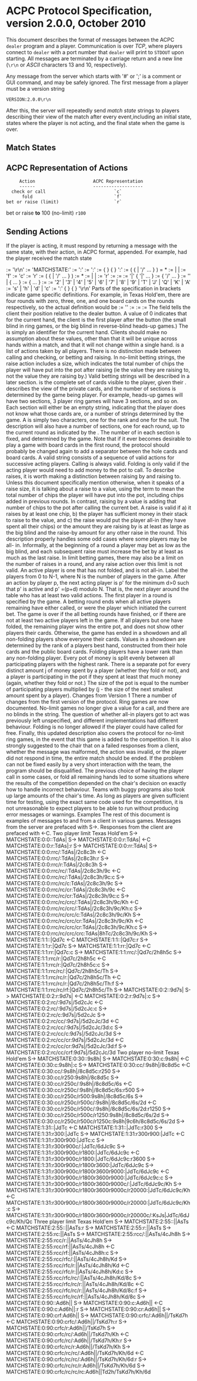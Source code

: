 ACPC Protocol Specification, version 2.0.0, October 2010
=======================================

This document describes the format of messages between the ACPC `dealer` program and a player. Communication is over *TCP*, where players connect to `dealer` with a port number that `dealer` will print to `STDOUT` upon starting. All messages are terminated by a 
carriage return and a new line (`\r\n` or *ASCII* characters 13 and 10, respectively). 
<!-- @todo Does the dealer still ever send comments or GUI commands?/do we still want users to be aware of this? Why would we waste the bandwidth to send players comments? -->
Any message from the server which starts with '#' or ';' is a comment or GUI command, and may be safely ignored.
The first message from a player must be a version string
    
    VERSION:2.0.0\r\n

After this, the server will repeatedly send *match state* strings to players describing their view of the match after every event,including an initial state, states where the player is not acting, and the final state when the game is over.

Match States
--------------
<!-- @todo -->

ACPC Representation of Actions
---------------------------------

         Action                      ACPC Representation
         ------                      -------------------
      check or call                          `c`
          fold                               `f`
    bet or raise (limit)                     `r`
bet or raise **to** 100 (no-limit)          `r100` 

Sending Actions
-----------------
If the player is acting, it must respond by returning a message with the same state, with their action, in ACPC format, appended. For example, had the player received the match state <!-- @todo -->


<serverMessage> := <matchState> '\r\n'
<matchState> := 'MATCHSTATE:' <position> <handNumber> <betting> <cards>
<position> := <unsigned integer> ':'
<handNumber>:= <unsigned integer> ':'
<betting> := { <limitBetting> } { <nolimitBetting> } ':'
<limitBetting> := ( <round1LimitBetting>
{ | <round1LimitBetting> '/' <round2LimitBetting> … } )
<roundXLimitBetting> = <limitAction>*
<limitAction> := <fold> | <call> | <limitRaise>
<fold> := 'f'
<call> := 'c'
<limitRaise> := 'r'
<nolimitBetting> := ( <round1NolimitBetting>
 { | <round1NolimitBetting> '/' <round2NolimitBetting> … } )
<roundXNolimitBetting> := <noLimitAction>*
<noLimitAction> := <fold> | <call> | <nolimitRaise>
<nolmitRaise> := 'r' <nolimitRaiseSize>
<nolimitRaiseSize> := <unsigned integer>
<cards> := <holeCards> <boardCards>
<holeCards> := <player1Cards> '|' <player2Cards> { '|' <player3Cards> … }
<boardCards> := <round1BoardCards> { '/' <round2BoardCards> … }
<playerXCards> := '' | <card> { <card> … }
<roundXBoardCards> := { <card> … }
<card> := <rank> <suit>
<rank> := '2' | '3' | '4' | '5' | '6' | '7' | '8' | '9' | 'T' | 'J' | 'Q' | 'K' | 'A'
<suit> := 's' | 'h' | 'd' | 'c'
<clientResponse> := <matchState> ':'  { <limitAction> } { <noLimitAction> } '\r\n'
Parts of the specification in brackets indicate game specific definitions.  For example, in Texas 
Hold'em, there are four rounds with zero, three, one, and one board cards on the rounds respectively, so 
the actual definition would be
<round1BoardCards> := ''
<round2BoardCards> := <card> <card> <card>
<round3BoardCards> := <card>
<round4BoardCards> := <card>
The <position> field tells the client their position relative to the dealer button.  A value of 0 indicates 
that for the current hand, the client is the first player after the button (the small blind in ring games, or 
the big blind in reverse-blind heads-up games.)
The <handNumber> is simply an identifier for the current hand.  Clients should make no assumption 
about these values, other than that it will be unique across hands within a match, and that it will not 
change within a single hand.
<betting> is a list of actions taken by all players.  There is no distinction made between calling and 
checking, or betting and raising.  In no-limit betting strings, the raise action includes a size, which 
indicates the total number of chips the player will have put into the pot after raising (ie the value they 
are raising to, not the value they are raising by.)  Valid betting strings will be described in a later 
section.
<cards> is the complete set of cards visible to the player, given their <position>.  <holecards> 
describes the view of the private cards, and the number of <playerCards> sections is determined by the 
game being player.  For example, heads-up games will have two sections, 3 player ring games will have 
3 sections, and so on.  Each <playerCard> section will either be an empty string, indicating that the 
player does not know what those cards are, or a number of <card> strings determined by the game.  A 
<card> is simply two characters, one for the rank and one for the suit.  The <boardCards> description 
will also have a number of sections, one for each round, up to the current round as indicated by the 
<betting>.  The number of <cards> in each section is fixed, and determined by the game.  Note that if it 
ever becomes desirable to play a game with board cards in the first round, the protocol should probably 
be changed again to add a separator between the hole cards and board cards.
A valid <betting> string consists of a sequence of valid actions for successive acting players.  Calling is 
always valid.  Folding is only valid if the acting player would need to add money to the pot to call.  To 
describe raises, it is worth making a distinction between raising by and raising to.  Unless this 
document specifically mention otherwise, when it speaks of a raise size, it is talking about a raise to a 
value, using the term to mean the total number of chips the player will have put into the pot, including 
chips added in previous rounds.  In contrast, raising by a value is adding that number of chips to the pot 
after calling the current bet.
A raise is valid if a) it raises by at least one chip, b) the player has sufficient money in their stack to 
raise to the value, and c) the raise would put the player all-in (they have spent all their chips) or the 
amount they are raising by is at least as large as the big blind and the raise-by amount for any other 
raise in the round.  This description properly handles some odd cases where some players may be all-
in.  Informally, at the beginning of a round a player may bet as low as the big blind, and each 
subsequent raise must increase the bet by at least as much as the last raise.  In limit betting games, there 
may also be a limit on the number of raises in a round, and any raise action over this limit is not valid.
An active player is one that has not folded, and is not all-in.  Label the players from 0 to N-1, where N 
is the number of players in the game.  After an action by player p, the next acting player is p' for the 
minimum d>0 such that p' is active and p' =(p+d) modulo N.  That is, the next player around the table 
who has at least two valid actions.  The first player in a round is specified by the game.
A betting round ends when all active players remaining have either called, or were the player which 
initiated the current bet.  The game is over if the all betting rounds have finished, or if there are not at 
least two active players left in the game.  If all players but one have folded, the remaining player wins 
the entire pot, and does not show other players their cards.  Otherwise, the game has ended in a 
showdown and all non-folding players show everyone their cards.
Values in a showdown are determined by the rank of a players best hand, constructed from their hole 
cards and the public board cards.  Folding players have a lower rank than any non-folding player. 
Every pot of money is split evenly between all participating players with the highest rank.  There is a 
separate pot for every distinct amount j of money spent by a player (whether they fold or not), and a 
player is participating in the pot if they spent at least that much money (again, whether they fold or 
not.)  The size of the pot is equal to the number of participating players multiplied by (j - the size of the 
next smallest amount spent by a player).
Changes from Version 1
There a number of changes from the first version of the protocol.  Ring games are now documented. 
No-limit games no longer give a value for a call, and there are no blinds in the string.  The question of 
whether all-in players got to act was previously left unspecified, and different implementations had 
different behaviour.  Folding is no longer allowed if the player could have called for free.  Finally, this 
updated description also covers the protocol for no-limit ring games, in the event that this game is 
added to the competition.
It is also strongly suggested to the chair that on a failed responses from a client, whether the message 
was malformed, the action was invalid, or the player did not respond in time, the entire match should 
be ended.  If the problem can not be fixed easily by a very short interaction with the team, the program 
should be disqualified.  The previous choice of having the player call in some cases, or fold all 
remaining hands led to some situations where the results of the competition depended on the chair's 
decision on exactly how to handle incorrect behaviour.  Teams with buggy programs also took up large 
amounts of the chair's time.  As long as players are given sufficient time for testing, using the exact 
same code used for the competition, it is not unreasonable to expect players to be able to run without 
producing error messages or warnings.
Examples
The rest of this document is examples of messages to and from a client in various games.  Messages 
from the server are prefaced with S->.  Responses from the client are prefaced with <-C.
Two player limit Texas Hold'em
S-> MATCHSTATE:0:0::TdAs| 
S-> MATCHSTATE:0:0:r:TdAs| 
<-C MATCHSTATE:0:0:r:TdAs|:r 
S-> MATCHSTATE:0:0:rr:TdAs| 
S-> MATCHSTATE:0:0:rrc/:TdAs|/2c8c3h 
<-C MATCHSTATE:0:0:rrc/:TdAs|/2c8c3h:r 
S-> MATCHSTATE:0:0:rrc/r:TdAs|/2c8c3h 
S-> MATCHSTATE:0:0:rrc/rc/:TdAs|/2c8c3h/9c 
<-C MATCHSTATE:0:0:rrc/rc/:TdAs|/2c8c3h/9c:c 
S-> MATCHSTATE:0:0:rrc/rc/c:TdAs|/2c8c3h/9c 
S-> MATCHSTATE:0:0:rrc/rc/cr:TdAs|/2c8c3h/9c 
<-C MATCHSTATE:0:0:rrc/rc/cr:TdAs|/2c8c3h/9c:c 
S-> MATCHSTATE:0:0:rrc/rc/crc/:TdAs|/2c8c3h/9c/Kh 
<-C MATCHSTATE:0:0:rrc/rc/crc/:TdAs|/2c8c3h/9c/Kh:c 
S-> MATCHSTATE:0:0:rrc/rc/crc/c:TdAs|/2c8c3h/9c/Kh 
S-> MATCHSTATE:0:0:rrc/rc/crc/cr:TdAs|/2c8c3h/9c/Kh 
<-C MATCHSTATE:0:0:rrc/rc/crc/cr:TdAs|/2c8c3h/9c/Kh:c 
S-> MATCHSTATE:0:0:rrc/rc/crc/crc:TdAs|8hTc/2c8c3h/9c/Kh 
S-> MATCHSTATE:1:1::|Qd7c 
<-C MATCHSTATE:1:1::|Qd7c:r 
S-> MATCHSTATE:1:1:r:|Qd7c 
S-> MATCHSTATE:1:1:rr:|Qd7c 
<-C MATCHSTATE:1:1:rr:|Qd7c:c 
S-> MATCHSTATE:1:1:rrc/:|Qd7c/2h8h5c 
S-> MATCHSTATE:1:1:rrc/r:|Qd7c/2h8h5c 
<-C MATCHSTATE:1:1:rrc/r:|Qd7c/2h8h5c:c 
S-> MATCHSTATE:1:1:rrc/rc/:|Qd7c/2h8h5c/Th 
S-> MATCHSTATE:1:1:rrc/rc/r:|Qd7c/2h8h5c/Th 
<-C MATCHSTATE:1:1:rrc/rc/r:|Qd7c/2h8h5c/Th:f 
S-> MATCHSTATE:1:1:rrc/rc/rf:|Qd7c/2h8h5c/Th 
S-> MATCHSTATE:0:2::9d7s| 
S-> MATCHSTATE:0:2:r:9d7s| 
<-C MATCHSTATE:0:2:r:9d7s|:c 
S-> MATCHSTATE:0:2:rc/:9d7s|/5d2cJc 
<-C MATCHSTATE:0:2:rc/:9d7s|/5d2cJc:c 
S-> MATCHSTATE:0:2:rc/c:9d7s|/5d2cJc 
S-> MATCHSTATE:0:2:rc/cc/:9d7s|/5d2cJc/3d 
<-C MATCHSTATE:0:2:rc/cc/:9d7s|/5d2cJc/3d:c 
S-> MATCHSTATE:0:2:rc/cc/c:9d7s|/5d2cJc/3d 
S-> MATCHSTATE:0:2:rc/cc/cr:9d7s|/5d2cJc/3d 
<-C MATCHSTATE:0:2:rc/cc/cr:9d7s|/5d2cJc/3d:f 
S-> MATCHSTATE:0:2:rc/cc/crf:9d7s|/5d2cJc/3d 
Two player no-limit Texas Hold'em
S-> MATCHSTATE:0:30::9s8h| 
S-> MATCHSTATE:0:30:c:9s8h| 
<-C MATCHSTATE:0:30:c:9s8h|:c 
S-> MATCHSTATE:0:30:cc/:9s8h|/8c8d5c 
<-C MATCHSTATE:0:30:cc/:9s8h|/8c8d5c:r250 
S-> MATCHSTATE:0:30:cc/r250:9s8h|/8c8d5c 
S-> MATCHSTATE:0:30:cc/r250c/:9s8h|/8c8d5c/6s 
<-C MATCHSTATE:0:30:cc/r250c/:9s8h|/8c8d5c/6s:r500 
S-> MATCHSTATE:0:30:cc/r250c/r500:9s8h|/8c8d5c/6s 
S-> MATCHSTATE:0:30:cc/r250c/r500c/:9s8h|/8c8d5c/6s/2d 
<-C MATCHSTATE:0:30:cc/r250c/r500c/:9s8h|/8c8d5c/6s/2d:r1250 
S-> MATCHSTATE:0:30:cc/r250c/r500c/r1250:9s8h|/8c8d5c/6s/2d 
S-> MATCHSTATE:0:30:cc/r250c/r500c/r1250c:9s8h|9c6h/8c8d5c/6s/2d 
S-> MATCHSTATE:1:31::|JdTc 
<-C MATCHSTATE:1:31::|JdTc:r300 
S-> MATCHSTATE:1:31:r300:|JdTc 
S-> MATCHSTATE:1:31:r300r900:|JdTc 
<-C MATCHSTATE:1:31:r300r900:|JdTc:c 
S-> MATCHSTATE:1:31:r300r900c/:|JdTc/6dJc9c 
S-> MATCHSTATE:1:31:r300r900c/r1800:|JdTc/6dJc9c 
<-C MATCHSTATE:1:31:r300r900c/r1800:|JdTc/6dJc9c:r3600 
S-> MATCHSTATE:1:31:r300r900c/r1800r3600:|JdTc/6dJc9c 
S-> MATCHSTATE:1:31:r300r900c/r1800r3600r9000:|JdTc/6dJc9c 
<-C MATCHSTATE:1:31:r300r900c/r1800r3600r9000:|JdTc/6dJc9c:c 
S-> MATCHSTATE:1:31:r300r900c/r1800r3600r9000c/:|JdTc/6dJc9c/Kh 
S-> MATCHSTATE:1:31:r300r900c/r1800r3600r9000c/r20000:|JdTc/6dJc9c/Kh 
<-C MATCHSTATE:1:31:r300r900c/r1800r3600r9000c/r20000:|JdTc/6dJc9c/Kh:c 
S-> MATCHSTATE:1:31:r300r900c/r1800r3600r9000c/r20000c/:KsJs|JdTc/6dJc9c/Kh/Qc 
Three player limit Texas Hold'em
S-> MATCHSTATE:2:55::||AsTs 
<-C MATCHSTATE:2:55::||AsTs:r 
S-> MATCHSTATE:2:55:r:||AsTs 
S-> MATCHSTATE:2:55:rc:||AsTs 
S-> MATCHSTATE:2:55:rcc/:||AsTs/4cJh8h 
S-> MATCHSTATE:2:55:rcc/r:||AsTs/4cJh8h 
S-> MATCHSTATE:2:55:rcc/rf:||AsTs/4cJh8h 
<-C MATCHSTATE:2:55:rcc/rf:||AsTs/4cJh8h:c 
S-> MATCHSTATE:2:55:rcc/rfc/:||AsTs/4cJh8h/Kd 
S-> MATCHSTATE:2:55:rcc/rfc/r:||AsTs/4cJh8h/Kd 
<-C MATCHSTATE:2:55:rcc/rfc/r:||AsTs/4cJh8h/Kd:c 
S-> MATCHSTATE:2:55:rcc/rfc/rc/:||AsTs/4cJh8h/Kd/8c 
S-> MATCHSTATE:2:55:rcc/rfc/rc/r:||AsTs/4cJh8h/Kd/8c 
<-C MATCHSTATE:2:55:rcc/rfc/rc/r:||AsTs/4cJh8h/Kd/8c:f 
S-> MATCHSTATE:2:55:rcc/rfc/rc/rf:||AsTs/4cJh8h/Kd/8c 
S-> MATCHSTATE:0:90::Ad6h|| 
S-> MATCHSTATE:0:90:c:Ad6h|| 
<-C MATCHSTATE:0:90:c:Ad6h||:r 
S-> MATCHSTATE:0:90:cr:Ad6h|| 
S-> MATCHSTATE:0:90:crf:Ad6h|| 
S-> MATCHSTATE:0:90:crfc/:Ad6h||/TsKd7h 
<-C MATCHSTATE:0:90:crfc/:Ad6h||/TsKd7h:r 
S-> MATCHSTATE:0:90:crfc/r:Ad6h||/TsKd7h 
S-> MATCHSTATE:0:90:crfc/rc/:Ad6h||/TsKd7h/Kh 
<-C MATCHSTATE:0:90:crfc/rc/:Ad6h||/TsKd7h/Kh:r 
S-> MATCHSTATE:0:90:crfc/rc/r:Ad6h||/TsKd7h/Kh 
S-> MATCHSTATE:0:90:crfc/rc/rc/:Ad6h||/TsKd7h/Kh/6d 
<-C MATCHSTATE:0:90:crfc/rc/rc/:Ad6h||/TsKd7h/Kh/6d:r 
S-> MATCHSTATE:0:90:crfc/rc/rc/r:Ad6h||/TsKd7h/Kh/6d 
S-> MATCHSTATE:0:90:crfc/rc/rc/rc:Ad6h||Td2h/TsKd7h/Kh/6d 